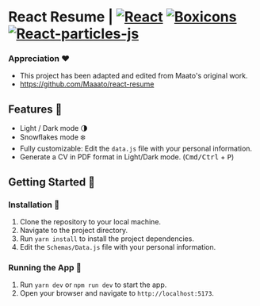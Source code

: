 # React Resume | [![React](https://img.shields.io/badge/React-17.0.2-149ECA.svg?style=flat-square&logo=react)](https://es.reactjs.org) [![Boxicons](https://img.shields.io/badge/Boxicons-2.1.1-006064.svg?style=flat-square&logo=box)](https://boxicons.com) [![React-particles-js](https://img.shields.io/badge/React--particles--js-3.5.3-149ECA.svg?style=flat-square&logo=react)](https://www.npmjs.com/package/react-particles-js)

### Appreciation ❤️

- This project has been adapted and edited from Maato's original work.
- https://github.com/Maaato/react-resume

## Features 🌟

- Light / Dark mode 🌗
- Snowflakes mode ❄️
- Fully customizable: Edit the `data.js` file with your personal information.
- Generate a CV in PDF format in Light/Dark mode. (<kbd>Cmd/Ctrl</kbd> + <kbd>P</kbd>)

## Getting Started 🚀

### Installation 🔧

1. Clone the repository to your local machine.
2. Navigate to the project directory.
3. Run `yarn install` to install the project dependencies.
4. Edit the `Schemas/Data.js` file with your personal information.

### Running the App 🏃

1. Run `yarn dev` or `npm run dev` to start the app.
2. Open your browser and navigate to `http://localhost:5173`.
